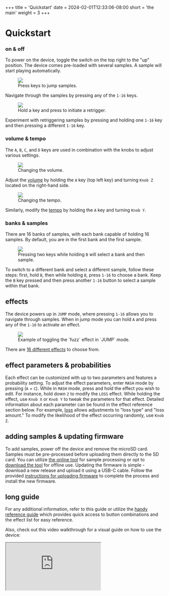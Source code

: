 +++
title = 'Quickstart'
date = 2024-02-01T12:33:06-08:00
short = 'the main'
weight = 3
+++

# Quickstart


### on & off

To power on the device, toggle the switch on the top right to the "up" position. The device comes pre-loaded with several samples. A sample will start playing automatically.

<figure class="imgcombo">
<img src="/img/jump.webp">
<figcaption>Press keys to jump samples.</figcaption>
</figure>

 Navigate through the samples by pressing any of the `1-16` keys.

<figure class="imgcombo">
<img src="/img/retrigger.webp">
<figcaption>Hold a key and press to initiate a retrigger.</figcaption>
</figure>

 Experiment with retriggering samples by pressing and holding one `1-16` key and then pressing a different `1-16` key.



### volume & tempo

The `A`, `B`, `C`, and `D` keys are used in combination with the knobs to adjust various settings.

<figure class="imgcombo">
<img src="/img/volume_turn.webp">
<figcaption>Changing the volume.</figcaption>
</figure>

Adjust the [volume](#volume) by holding the `A` key (top left key) and turning `Knob Z` located on the right-hand side. 


<figure class="imgcombo">
<img src="/img/tempo_turn.webp">
<figcaption>Changing the tempo.</figcaption>
</figure>


Similarly, modify the [tempo](#tempo) by holding the `A` key and turning `Knob Y`.


### banks & samples

There are 16 banks of samples, with each bank capable of holding 16 samples. By default, you are in the first bank and the first sample. 

<figure class="imgcombo">
<img src="/img/change_samples.webp">
<figcaption>Pressing two keys while holding <code>B</code> will select a bank and then sample.</figcaption>
</figure>


To switch to a different bank and select a different sample, follow these steps: first, hold `B`, then while holding `B`, press `1-16` to choose a bank. Keep the `B` key pressed and then press another `1-16` button to select a sample within that bank.

## effects

The device powers up in `JUMP` mode, where pressing `1-16` allows you to navigate through samples. When in jump mode you can hold `A` and press any of the `1-16` to activate an effect.

<figure class="imgcombo">
<img src="/img/jump_effect.webp">
<figcaption>Example of toggling the `fuzz` effect in `JUMP` mode.</figcaption>
</figure>


There are [16 different effects](#effect-list) to choose from. 

## effect parameters & probabilities

Each effect can be customized with up to two parameters and features a probability setting. To adjust the effect parameters, enter `MASH` mode by pressing (`A` + `C`). While in `MASH` mode, press and hold the effect you wish to edit. For instance, hold down `2` to modify the `LOSS` effect. While holding the effect, use `Knob X` or `Knob Y` to tweak the parameters for that effect. Detailed information about each parameter can be found in the effect reference section below. For example, [loss](#loss) allows adjustments to "loss type" and "loss amount." To modify the likelihood of the effect occurring randomly, use `Knob Z`.


## adding samples & updating firmware

To add samples, power off the device and remove the microSD card. Samples must be pre-processed before uploading them directly to the SD card. You can utilize [the online tool](/tool) for sample processing or opt to [download the tool](#uploading-samples) for offline use. Updating the firmware is simple - download a new release and upload it using a USB-C cable. Follow the provided [instructions for uploading firmware](#uploading-firmware) to complete the process and install the new firmware.

## long guide

For any additional information, refer to this guide or utilize the [handy reference guide](#reference) which provides quick access to button combinations and the effect list for easy reference.

Also, check out this video walkthrough for a visual guide on how to use the device:

<div class="plyr__video-embed" id="player">
  <iframe
    src="https://www.youtube.com/embed/WBvos0TkcSY?origin=https://plyr.io&amp;iv_load_policy=3&amp;modestbranding=1&amp;playsinline=1&amp;showinfo=0&amp;rel=0&amp;enablejsapi=1"
    allowfullscreen
    allowtransparency
    allow="autoplay"
  ></iframe>
</div>